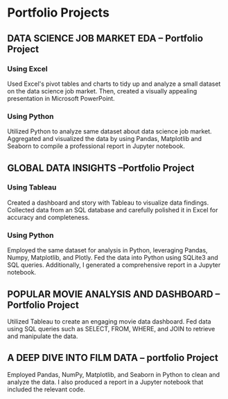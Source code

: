 # Portfolio Projects
## DATA SCIENCE JOB MARKET EDA – Portfolio Project
### Using Excel	
Used Excel's pivot tables and charts to tidy up and analyze a small dataset on the data science job market. Then, created a visually appealing presentation in Microsoft PowerPoint.
### Using Python
Utilized Python to analyze same dataset about data science job market. Aggregated and visualized the data by using Pandas, Matplotlib and Seaborn to compile a professional report in Jupyter notebook.
## GLOBAL DATA INSIGHTS –Portfolio Project
### Using Tableau	
Created a dashboard and story with Tableau to visualize data findings. Collected data from an SQL database and carefully polished it in Excel for accuracy and completeness.
### Using Python
Employed the same dataset for analysis in Python, leveraging Pandas, Numpy, Matplotlib, and Plotly. Fed the data into Python using SQLite3 and SQL queries. Additionally, I generated a comprehensive report in a Jupyter notebook. 
## POPULAR MOVIE ANALYSIS AND DASHBOARD – Portfolio Project
Utilized Tableau to create an engaging movie data dashboard. Fed data using SQL queries such as SELECT, FROM, WHERE, and JOIN to retrieve and manipulate the data.
## A DEEP DIVE INTO FILM DATA – portfolio Project	
Employed Pandas, NumPy, Matplotlib, and Seaborn in Python to clean and analyze the data. I also produced a report in a Jupyter notebook that included the relevant code.
